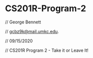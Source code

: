 # CS201R-Program-2

// George Bennett

// gcbz9k@mail.umkc.edu.

// 09/15/2020

// CS201R Program 2 - Take it or Leave It!
